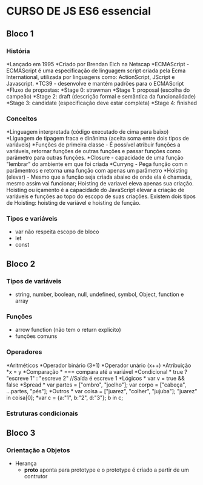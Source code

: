 # CURSO DE JS ES6 essencial

## Bloco 1

### História
*Lançado em 1995
*Criado por Brendan Eich na Netscap
*ECMAScript - ECMAScript é uma especificação de linguagem script criada pela Ecma International, utilizada por linguagens como: ActionScript, JScript e Javascript.
*TC39 - desenvolve e mantém padrões para o ECMAScript
*Fluxo de propostas:
	*Stage 0: strawman
	*Stage 1: proposal (escolha do campeão)
	*Stage 2: draft (descrição formal e semântica da funcionalidade)
	*Stage 3: candidate (especificação deve estar completa)
	*Stage 4: finished 

### Conceitos
*Linguagem interpretada (código executado de cima para baixo)
*Liguagem de tipagem fraca e dinânima (aceita soma entre dois tipos de variáveis)
*Funções de primeira classe - É possível atribuir funções a variáveis, retornar funções de outras funções e passar funções como parâmetro para outras funções.
*Closure - capacidade de uma função "lembrar" do ambiente em que foi criada
*Curryng - Pega função com n parâmentros e retorna uma função com apenas um parâmetro
*Hoisting (elevar) - Mesmo que a função seja criada abaixo de onde ela é chamada, mesmo assim vai funcionar; Hoisting de variavel eleva apenas sua criação. Hoisting ou içamento é a capacidade do JavaScript elevar a criação de variáveis e funções ao topo do escopo de suas criações. Existem dois tipos de Hoisting: hoisting de variável e hoisting de função.

### Tipos e variáveis
* var não respeita escopo de bloco
* let
* const 


## Bloco 2

### Tipos de variáveis
* string, number, boolean, null, undefined, symbol, Object, function e array

### Funções
* arrow function (não tem o return explicito)
* funções comuns

### Operadores
*Aritméticos
	*Operador binário (3+1)
	*Operador unário (x++)
*Atribuição
	*x = y
*Comparação
	* === compara até a variável
*Condicional
	* true ? "escreve 1" : "escreve 2" //Saída é escreve 1
*Lógicos
	* var v = true && false
*Spread
	* var partes = ["ombro", "joelho"]; var corpo = ["cabeça", ...partes, "pés"];
*Outros
	* var coisa = ["juarez", "colher", "jujuba"]; "juarez" in coisa[0];
	*var c = {a:"1", b:"2", d:"3"}; b in c;

### Estruturas condicionais

## Bloco 3

### Orientação a Objetos
* Herança
	* __proto__ aponta para prototype e o prototype é criado a partir de um contrutor